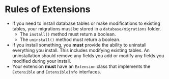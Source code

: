 # Rules of Extensions

- If you need to install database tables or make modifications to existing tables, your migrations must be stored in a `database/migrations` folder.
	- The `install()` method must return a boolean.
	- The `uninstall()` method must return a boolean.
- If you install something, you __must__ provide the ability to uninstall everything you install. This includes modifying existing tables. An uninstallation should remove any fields you add or modify any fields you modified during your install.
- Your extension __must__ have an `Extension` class that implements the `Extensible` and `ExtensibleInfo` interfaces.
